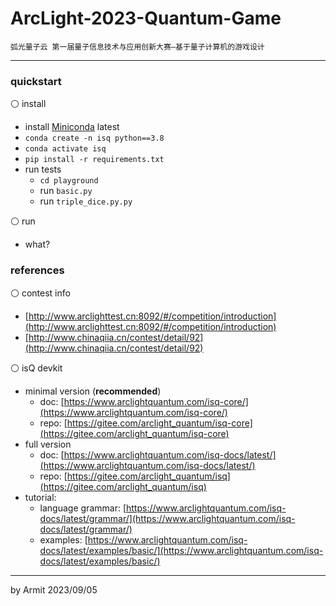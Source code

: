 # ArcLight-2023-Quantum-Game

    弧光量子云 第一届量子信息技术与应用创新大赛—基于量子计算机的游戏设计

----

### quickstart

⚪ install

- install [Miniconda](https://docs.conda.io/projects/miniconda/en/latest/) latest
- `conda create -n isq python==3.8`
- `conda activate isq`
- `pip install -r requirements.txt`
- run tests
  - `cd playground` 
  - run `basic.py`
  - run `triple_dice.py.py`

⚪ run

- what?


### references

⚪ contest info

- [http://www.arclighttest.cn:8092/#/competition/introduction](http://www.arclighttest.cn:8092/#/competition/introduction)
- [http://www.chinaqiia.cn/contest/detail/92](http://www.chinaqiia.cn/contest/detail/92)

⚪ isQ devkit

- minimal version (**recommended**)
  - doc: [https://www.arclightquantum.com/isq-core/](https://www.arclightquantum.com/isq-core/)
  - repo: [https://gitee.com/arclight_quantum/isq-core](https://gitee.com/arclight_quantum/isq-core)
- full version
  - doc: [https://www.arclightquantum.com/isq-docs/latest/](https://www.arclightquantum.com/isq-docs/latest/)
  - repo: [https://gitee.com/arclight_quantum/isq](https://gitee.com/arclight_quantum/isq)
- tutorial:
  - language grammar: [https://www.arclightquantum.com/isq-docs/latest/grammar/](https://www.arclightquantum.com/isq-docs/latest/grammar/)
  - examples: [https://www.arclightquantum.com/isq-docs/latest/examples/basic/](https://www.arclightquantum.com/isq-docs/latest/examples/basic/)

----
by Armit
2023/09/05
